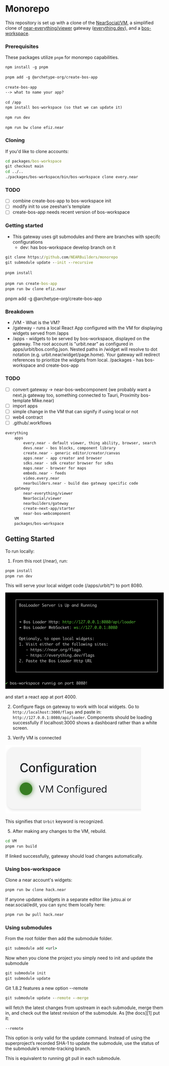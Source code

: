 # Monorepo

This repository is set up with a clone of the [NearSocial/VM](https://github.com/NearSocial/VM), a simplified clone of [near-everything/viewer](https://github.com/near-everything/viewer) gateway ([everything.dev](https://everything.dev)), and a [bos-workspace](https://github.com/nearbuilders/bos-workspace).

### Prerequisites

These packages utilize `pnpm` for monorepo capabilities.

```
npm install -g pnpm

pnpm add -g @archetype-org/create-bos-app

create-bos-app 
--> what to name your app?

cd /app
npm install bos-workspace (so that we can update it)

npm run dev

npm run bw clone efiz.near

```


### Cloning

If you'd like to clone accounts:

```cmd
cd packages/bos-workspace
git checkout main
cd ../..
./packages/bos-workspace/bin/bos-workspace clone every.near
```


### TODO
-[ ] combine create-bos-app to bos-workspace init
-[ ] modify init to use zeeshan's template
-[ ] create-bos-app needs recent version of bos-workspace

### Getting started

- This gateway uses git submodules and there are branches with specifc configurations
    - dev: has bos-workspace develop branch on it 

```cmd
git clone https://github.com/NEARBuilders/monorepo
git submodule update --init --recursive

pnpm install

pnpm run create-bos-app
pnpm run bw clone efiz.near
```


pnpm add -g @archetype-org/create-bos-app



### Breakdown

- /VM - What is the VM?
- /gateway - runs a local React App configured with the VM for displaying widgets served from /apps
- /apps - widgets to be served by bos-workspace, displayed on the gateway. The root account is "urbit.near" as configured in apps/urbit/bos.config.json. Nested paths in /widget will resolve to dot notation (e.g. urbit.near/widget/page.home). Your gateway will redirect references to prioritize the widgets from local.
/packages - has bos-workspace and create-bos-app

### TODO

- [ ] convert gateway -> near-bos-webcomponent (we probably want a next.js gateway too, something connected to Tauri, Proximity bos-template Mike.near)
- [ ] import apps
- [ ] simple change in the VM that can signify if using local or not
- [ ] web4 contract
- [ ] .github/.workflows

```
everything
    apps
        every.near - default viewer, thing ability, browser, search
        devs.near - bos blocks, component library
        create.near - generic editor/creator/canvas
        apps.near - app creator and browser
        sdks.near - sdk creator browser for sdks
        maps.near - browser for maps
        embeds.near - feeds
        video.every.near
        nearbuilders.near - build dao gateway specific code
    gateway
        near-everything/viewer
        NearSocial/viewer
        nearbuilders/gateway
        create-next-app/starter
        near-bos-webcomponent 
    VM
    packages/bos-workspace
```

## Getting Started

To run locally:

1. From this root (/near), run:
```cmd
pnpm install
pnpm run dev
```

This will serve your local widget code (/apps/urbit/*) to port 8080.

![bos-workspace](./assets/bos-workspace.png)

and start a react app at port 4000.

2. Configure flags on gateway to work with local widgets. Go to `http://localhost:3000/flags` and paste in: `http://127.0.0.1:8080/api/loader`. Components should be loading successfully if localhost:3000 shows a dashboard rather than a white screen.


3. Verify VM is connected

![vm-configured](./assets/vm-configured.png)

This signifies that `Urbit` keyword is recognized.

5. After making any changes to the VM, rebuild.

```cmd
cd VM
pnpm run build
```

If linked successfully, gateway should load changes automatically.

### Using bos-workspace

Clone a near account's widgets:

```cmd
pnpm run bw clone hack.near
```

If anyone updates widgets in a separate editor like jutsu.ai or near.social/edit, you can sync them locally here:

```cmd
pnpm run bw pull hack.near
```


### Using submodules

From the root folder then add the submodule folder.

```cmd
git submodule add <url>
```

Now when you clone the project you simply need to init and update the submodule

```cmd
git submodule init
git submodule update
```

Git 1.8.2 features a new option --remote

```cmd
git submodule update --remote --merge
```

will fetch the latest changes from upstream in each submodule, merge them in, and check out the latest revision of the submodule. As [the docs][1] put it:

`--remote`

This option is only valid for the update command. Instead of using the superproject’s recorded SHA-1 to update the submodule, use the status of the submodule’s remote-tracking branch.

This is equivalent to running git pull in each submodule.
